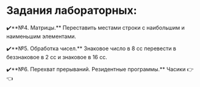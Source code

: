 # Задания лабораторных:

✔️**№4. Матрицы.** Переставить местами строки с наибольшим и наименьшим элементами.

✔️**№5. Обработка чисел.** Знаковое число в 8 сс перевести в беззнаковое в 2 сс и знаковое в 16 сс.

✔️**№6. Перехват прерываний. Резидентные программы.** Часики 👉👈
